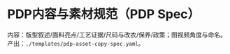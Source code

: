 # PDP内容与素材规范（PDP Spec）

内容：版型叙述/面料亮点/工艺证据/尺码与改衣/保养/政策；图视频角度与命名。
产出：`./templates/pdp-asset-copy-spec.yaml`。
